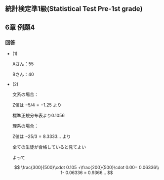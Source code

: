 ## 統計検定準1級(Statistical Test Pre-1st grade)
## 6章 例題4

### 回答
- (1)
    
    Aさん：55
    
    Bさん：40
    
- (2)
    
    文系の場合：
    
    Z値は $-5/4=-1.25$ より
    
    標準正規分布表より0.1056
    
    理系の場合：
    
    Z値は $-25/3 = 8.3333...$ より
    
    全ての生徒が合格していると見てよい
    
    よって 
    
    $$
    \frac{300}{500}\cdot 0.105  +\frac{200}{500}\cdot 0.00= 0.06336\\
    1- 0.06336 = 0.9366...
    $$